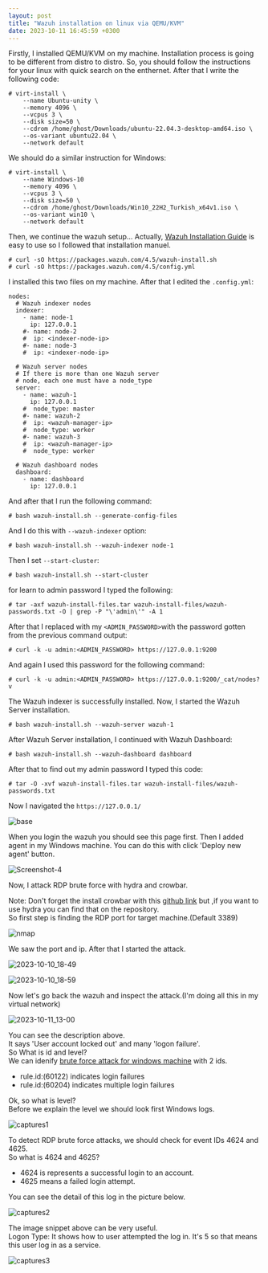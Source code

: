 ```yaml
---
layout: post
title: "Wazuh installation on linux via QEMU/KVM"
date: 2023-10-11 16:45:59 +0300
---
```


Firstly, I installed QEMU/KVM on my machine. Installation process is going to be different from distro to distro. So, you should follow the instructions for your linux with quick search on the enthernet. After that I write the following code:
```
# virt-install \
    --name Ubuntu-unity \
    --memory 4096 \
    --vcpus 3 \
    --disk size=50 \
    --cdrom /home/ghost/Downloads/ubuntu-22.04.3-desktop-amd64.iso \
    --os-variant ubuntu22.04 \
    --network default
```
We should do a similar instruction for Windows:
```
# virt-install \
    --name Windows-10 
    --memory 4096 \
    --vcpus 3 \
    --disk size=50 \
    --cdrom /home/ghost/Downloads/Win10_22H2_Turkish_x64v1.iso \
    --os-variant win10 \
    --network default
```
Then, we continue the wazuh setup...
Actually, [Wazuh Installation Guide](https://documentation.wazuh.com/current/installation-guide/index.html) is easy to use so I followed that installation manuel.

```
# curl -sO https://packages.wazuh.com/4.5/wazuh-install.sh
# curl -sO https://packages.wazuh.com/4.5/config.yml
```
I installed this two files on my machine. After that I edited the ``.config.yml``:
```
nodes:
  # Wazuh indexer nodes
  indexer:
    - name: node-1
      ip: 127.0.0.1
    #- name: node-2
    #  ip: <indexer-node-ip>
    #- name: node-3
    #  ip: <indexer-node-ip>

  # Wazuh server nodes
  # If there is more than one Wazuh server
  # node, each one must have a node_type
  server:
    - name: wazuh-1
      ip: 127.0.0.1
    #  node_type: master
    #- name: wazuh-2
    #  ip: <wazuh-manager-ip>
    #  node_type: worker
    #- name: wazuh-3
    #  ip: <wazuh-manager-ip>
    #  node_type: worker

  # Wazuh dashboard nodes
  dashboard:
    - name: dashboard
      ip: 127.0.0.1
```
And after that I run the following command:
```
# bash wazuh-install.sh --generate-config-files
```
And I do this with ```--wazuh-indexer``` option:
```
# bash wazuh-install.sh --wazuh-indexer node-1
```
Then I set ```--start-cluster```:
```
# bash wazuh-install.sh --start-cluster
```
for learn to admin password I typed the following:
```
# tar -axf wazuh-install-files.tar wazuh-install-files/wazuh-passwords.txt -O | grep -P "\'admin\'" -A 1
```
After that I replaced with my ```<ADMIN_PASSWORD>```with the password gotten from the previous command output:
```
# curl -k -u admin:<ADMIN_PASSWORD> https://127.0.0.1:9200
```
And again I used this password for the following command:
```
# curl -k -u admin:<ADMIN_PASSWORD> https://127.0.0.1:9200/_cat/nodes?v
```
The Wazuh indexer is successfully installed. Now, I started the Wazuh Server installation.
```
# bash wazuh-install.sh --wazuh-server wazuh-1
```
After Wazuh Server installation, I continued with Wazuh Dashboard:
```
# bash wazuh-install.sh --wazuh-dashboard dashboard
```
After that to find out my admin password I typed this code:
```
# tar -O -xvf wazuh-install-files.tar wazuh-install-files/wazuh-passwords.txt
```
Now I navigated the ```https://127.0.0.1/```  

![base](https://github.com/3xg3lin/3xg3lin.github.io/assets/73038148/d8e4cfaf-c425-4db0-b5d1-68051183d551)  

When you login the wazuh you should see this page first. Then I added agent in my Windows machine. You can do this with click 'Deploy new agent' button.

![Screenshot-4](https://github.com/3xg3lin/3xg3lin.github.io/assets/73038148/12c51c73-b0ea-4bc2-b5f0-f6b0c8c06266)


Now, I attack RDP brute force with hydra and crowbar.  

Note: Don't forget the install crowbar with this [github link](https://github.com/galkan/crowbar) but ,if you want to use hydra you can find that on the repository.  
So first step is finding the RDP port for target machine.(Default 3389)  

![nmap](https://github.com/3xg3lin/3xg3lin.github.io/assets/73038148/929d3e72-3093-4a13-9021-450a51d00e0a)

We saw the port and ip. After that I started the attack.  

![2023-10-10_18-49](https://github.com/3xg3lin/3xg3lin.github.io/assets/73038148/4d15f453-4764-4af4-b632-5b10f171acc0)

![2023-10-10_18-59](https://github.com/3xg3lin/3xg3lin.github.io/assets/73038148/767b9011-5db8-4580-9d60-1f0b08391bd0)

Now let's go back the wazuh and inspect the attack.(I'm doing all this in my virtual network)  

![2023-10-11_13-00](https://github.com/3xg3lin/3xg3lin.github.io/assets/73038148/0f356eb0-e08a-4371-89e9-b25c38fbc77c)

You can see the description above.  
It says 'User account locked out' and many 'logon failure'.  
So What is id and level?  
We can idenify [brute force attack for windows machine](https://documentation.wazuh.com/current/proof-of-concept-guide/detect-brute-force-attack.html) with 2 ids.  
- rule.id:(60122) indicates login failures  
- rule.id:(60204) indicates multiple login failures

Ok, so what is level?  
Before we explain the level we should look first Windows logs.  

![captures1](https://github.com/3xg3lin/3xg3lin.github.io/assets/73038148/6ae886d8-69e9-4d10-bf4c-3e83e0cba219)

To detect RDP brute force attacks, we should check for event IDs 4624 and 4625.  
So what is 4624 and 4625?  
- 4624 is represents a successful login to an account.  
- 4625 means a failed login attempt.  

You can see the detail of this log in the picture below.

![captures2](https://github.com/3xg3lin/3xg3lin.github.io/assets/73038148/f5c17b6f-3bf8-4f46-91e9-3367d39b0ee0)

The image snippet above can be very useful.  
Logon Type: It shows how to user attempted the log in. It's 5 so that means this user log in as a service.  


![captures3](https://github.com/3xg3lin/3xg3lin.github.io/assets/73038148/7a8cc711-9662-4528-8e0d-04d50c6fc751)



